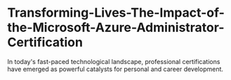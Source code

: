 # Transforming-Lives-The-Impact-of-the-Microsoft-Azure-Administrator-Certification
In today's fast-paced technological landscape, professional certifications have emerged as powerful catalysts for personal and career development.
